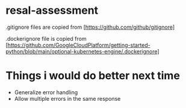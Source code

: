 # resal-assessment

.gitignore files are copied from [https://github.com/github/gitignore]

.dockerignore file is copied from [https://github.com/GoogleCloudPlatform/getting-started-python/blob/main/optional-kubernetes-engine/.dockerignore]

# Things i would do better next time
* Generalize error handling
* Allow multiple errors in the same response
